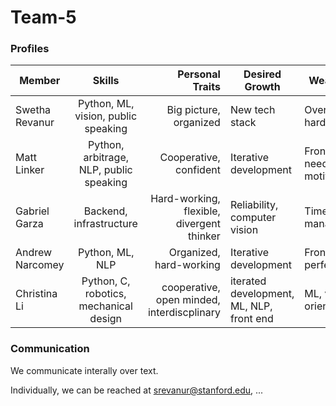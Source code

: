 # Team-5

### Profiles
| Member        | Skills           | Personal Traits  | Desired Growth | Weaknesses 
| ------------- |:-------------:| -----:|---|---
| Swetha Revanur | Python, ML, vision, public speaking | Big picture, organized | New tech stack | Overambitious, hardware
| Matt Linker | Python, arbitrage, NLP, public speaking | Cooperative, confident | Iterative development | Frontend, needs to have motivation
| Gabriel Garza | Backend, infrastructure | Hard-working, flexible, divergent thinker | Reliability, computer vision | Time management
| Andrew Narcomey | Python, ML, NLP | Organized, hard-working | Iterative development | Frontend, perfectionist
| Christina Li | Python, C, robotics, mechanical design | cooperative, open minded, interdiscplinary | iterated development, ML, NLP, front end | ML, very goal-oriented

### Communication
We communicate interally over text. 

Individually, we can be reached at srevanur@stanford.edu, ...

